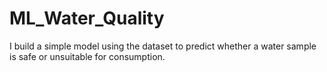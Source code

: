 # ML_Water_Quality
I build a simple model using the dataset to predict whether a water sample is safe or unsuitable for consumption.

